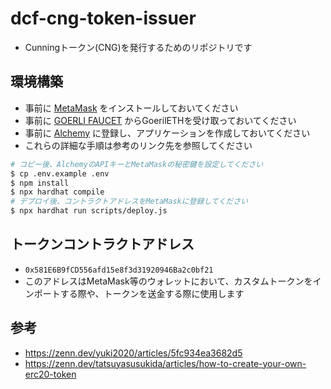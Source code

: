 # dcf-cng-token-issuer

- Cunningトークン(CNG)を発行するためのリポジトリです

## 環境構築

- 事前に [MetaMask](https://metamask.io/) をインストールしておいてください
- 事前に [GOERLI FAUCET](https://goerlifaucet.com/) からGoerilETHを受け取っておいてください
- 事前に [Alchemy](https://www.alchemy.com/) に登録し、アプリケーションを作成しておいてください
- これらの詳細な手順は参考のリンク先を参照してください

```bash
# コピー後、AlchemyのAPIキーとMetaMaskの秘密鍵を設定してください
$ cp .env.example .env
$ npm install
$ npx hardhat compile
# デプロイ後、コントラクトアドレスをMetaMaskに登録してください
$ npx hardhat run scripts/deploy.js
```

## トークンコントラクトアドレス

- `0x581E6B9fCD556afd15e8f3d31920946Ba2c0bf21`
- このアドレスはMetaMask等のウォレットにおいて、カスタムトークンをインポートする際や、トークンを送金する際に使用します

## 参考

- https://zenn.dev/yuki2020/articles/5fc934ea3682d5
- https://zenn.dev/tatsuyasusukida/articles/how-to-create-your-own-erc20-token
